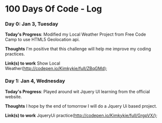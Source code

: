 # 100 Days Of Code - Log

### Day 0: Jan 3, Tuesday

**Today's Progress**: Modified my Local Weather Project from Free Code Camp to use HTML5 Geolocation api.

**Thoughts** I'm positive that this challenge will help me improve my coding practices.

**Link(s) to work**
Show Local Weather(http://codepen.io/Kimkykie/full/ZBqGMd);

### Day 1: Jan 4, Wednesday

**Today's Progress**: Played around wit Jquery UI learning from the official website.

**Thoughts** I hope by the end of tomorrow I will do a Jquery Ui based project.

**Link(s) to work**
JqueryUi practice(http://codepen.io/Kimkykie/full/GrgpVX/);

